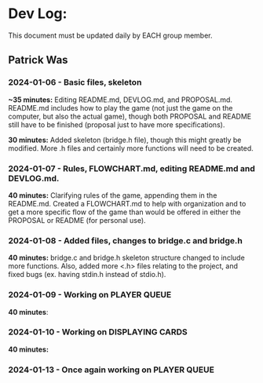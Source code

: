 # Dev Log:

This document must be updated daily by EACH group member.

## Patrick Was

### 2024-01-06 - Basic files, skeleton

**~35 minutes:** Editing README.md, DEVLOG.md, and PROPOSAL.md. README.md includes how to play the game (not just the game on the computer, but also the actual game), though both PROPOSAL and README still have to be finished (proposal just to have more specifications). 

**30 minutes:** Added skeleton (bridge.h file), though this might greatly be modified. More .h files and certainly more functions will need to be created. 

### 2024-01-07 - Rules, FLOWCHART.md, editing README.md and DEVLOG.md.

**40 minutes:** Clarifying rules of the game, appending them in the README.md. Created a FLOWCHART.md to help with organization and to get a more specific flow of the game than would be offered in either the PROPOSAL or README (for personal use). 

### 2024-01-08 - Added files, changes to bridge.c and bridge.h

**40 minutes:** bridge.c and bridge.h skeleton structure changed to include more functions. Also, added more <.h> files relating to the project, and fixed bugs (ex. having stdin.h instead of stdio.h). 

### 2024-01-09 - Working on PLAYER QUEUE 

**40 minutes**: 

### 2024-01-10 - Working on DISPLAYING CARDS

**40 minutes:**

### 2024-01-13 - Once again working on PLAYER QUEUE
